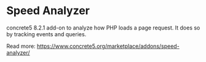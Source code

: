 # Speed Analyzer

concrete5 8.2.1 add-on to analyze how PHP loads a page request. It does so by tracking events and queries.

Read more:
https://www.concrete5.org/marketplace/addons/speed-analyzer/
